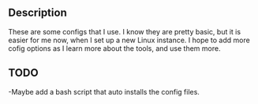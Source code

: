 ## Description
These are some configs that I use. I know they are pretty basic, but it is easier for me now, when I set up a new Linux instance. I hope to add more cofig options as I learn more about the tools, and use them more.

## TODO
-Maybe add a bash script that auto installs the config files.
